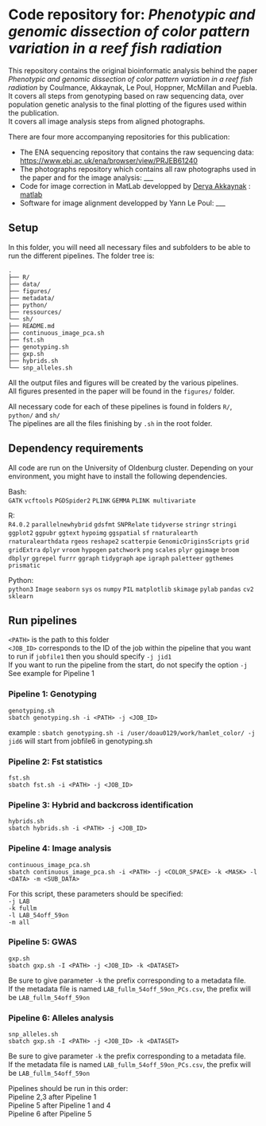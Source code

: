 # Code repository for: *Phenotypic and genomic dissection of color pattern variation in a reef fish radiation*

This repository contains the original bioinformatic analysis behind the paper *Phenotypic and genomic dissection of color pattern variation in a reef fish radiation* by Coulmance, Akkaynak, Le Poul, Hoppner, McMillan and Puebla.<br> 
It covers all steps from genotyping based on raw sequencing data, over population genetic analysis to the final plotting of the figures used within the publication.<br> 
It covers all image analysis steps from aligned photographs.<br> 

There are four more accompanying repositories for this publication:

- The ENA sequencing repository that contains the raw sequencing data: <a href="PRJEB61240">https://www.ebi.ac.uk/ena/browser/view/PRJEB61240</a>
- The photographs repository which contains all raw photographs used in the paper and for the image analysis: ___
- Code for image correction in MatLab developped by [Derya Akkaynak](https://github.com/dakkaynak) : [matlab](https://github.com/florianecoulmance/hamlet_color/tree/main/matlab)
- Software for image alignment developped by Yann Le Poul: ___


## Setup

In this folder, you will need all necessary files and subfolders to be able to run the different pipelines.
The folder tree is:<br> 

```
.
├── R/
├── data/
├── figures/
├── metadata/
├── python/
├── ressources/
└── sh/
├── README.md
├── continuous_image_pca.sh
├── fst.sh
├── genotyping.sh
├── gxp.sh
├── hybrids.sh
└── snp_alleles.sh
```

All the output files and figures will be created by the various pipelines.<br> 
All figures presented in the paper will be found in the ```figures/``` folder.<br> 

All necessary code for each of these pipelines is found in folders ```R/```, ```python/``` and ```sh/```<br> 
The pipelines are all the files finishing by ```.sh``` in the root folder.<br> 


## Dependency requirements

All code are run on the University of Oldenburg cluster. Depending on your environment, you might have to install the following dependencies.<br>

Bash:<br>
```GATK``` ```vcftools``` ```PGDSpider2``` ```PLINK``` ```GEMMA``` ```PLINK multivariate```

R:<br>
```R4.0.2``` ```parallelnewhybrid``` ```gdsfmt``` ```SNPRelate``` ```tidyverse``` ```stringr``` ```stringi``` ```ggplot2``` ```ggpubr``` ```ggtext``` ```hypoimg``` ```ggspatial``` ```sf``` ```rnaturalearth``` ```rnaturalearthdata``` ```rgeos``` ```reshape2``` ```scatterpie``` ```GenomicOriginsScripts``` ```grid``` ```gridExtra``` ```dplyr``` ```vroom``` ```hypogen``` ```patchwork``` ```png``` ```scales``` ```plyr``` ```ggimage``` ```broom``` ```dbplyr``` ```ggrepel``` ```furrr``` ```ggraph``` ```tidygraph``` ```ape``` ```igraph``` ```paletteer``` ```ggthemes``` ```prismatic```

Python:<br>
```python3``` ```Image``` ```seaborn``` ```sys``` ```os``` ```numpy``` ```PIL``` ```matplotlib``` ```skimage``` ```pylab``` ```pandas``` ```cv2``` ```sklearn```


## Run pipelines<br> 

```<PATH>``` is the path to this folder<br> 
```<JOB_ID>``` corresponds to the ID of the job within the pipeline that you want to run if ```jobfile1``` then you should specify ```-j jid1```<br> 
If you want to run the pipeline from the start, do not specify the option ```-j```<br> 
See example for Pipeline 1<br>  

### Pipeline 1: Genotyping<br> 
```
genotyping.sh
sbatch genotyping.sh -i <PATH> -j <JOB_ID>
```
example : ```sbatch genotyping.sh -i /user/doau0129/work/hamlet_color/ -j jid6``` will start from jobfile6 in genotyping.sh<br> 

### Pipeline 2: Fst statistics<br> 
```
fst.sh
sbatch fst.sh -i <PATH> -j <JOB_ID>
```

### Pipeline 3: Hybrid and backcross identification<br> 
```
hybrids.sh
sbatch hybrids.sh -i <PATH> -j <JOB_ID>
``` 

### Pipeline 4: Image analysis<br> 
```
continuous_image_pca.sh
sbatch continuous_image_pca.sh -i <PATH> -j <COLOR_SPACE> -k <MASK> -l <DATA> -m <SUB_DATA>
``` 
For this script, these parameters should be specified:<br> 
```-j LAB```<br> 
```-k fullm```<br> 
```-l LAB_54off_59on```<br> 
```-m all```<br> 

### Pipeline 5: GWAS<br> 
```
gxp.sh
sbatch gxp.sh -I <PATH> -j <JOB_ID> -k <DATASET>
```
Be sure to give parameter ```-k``` the prefix corresponding to a metadata file.<br> 
If the metadata file is named ```LAB_fullm_54off_59on_PCs.csv```, the prefix will be ```LAB_fullm_54off_59on```<br> 

### Pipeline 6: Alleles analysis<br> 
```
snp_alleles.sh 
sbatch gxp.sh -I <PATH> -j <JOB_ID> -k <DATASET>
``` 
Be sure to give parameter ```-k``` the prefix corresponding to a metadata file.<br> 
If the metadata file is named ```LAB_fullm_54off_59on_PCs.csv```, the prefix will be ```LAB_fullm_54off_59on```<br> 


Pipelines should be run in this order:<br> 
Pipeline 2,3 after Pipeline 1<br> 
Pipeline 5 after Pipeline 1 and 4<br> 
Pipeline 6 after Pipeline 5<br> 






